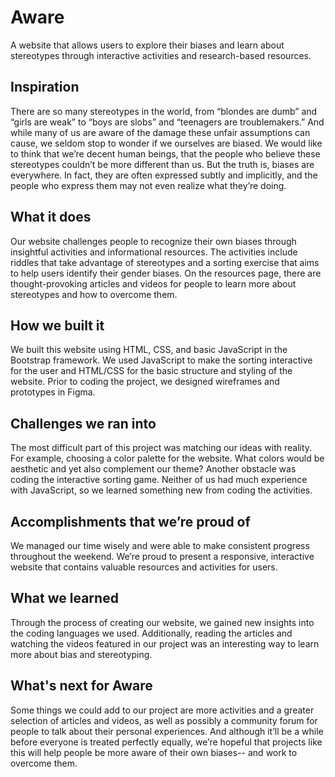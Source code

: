 # Aware

A website that allows users to explore their biases and learn about stereotypes through interactive activities and research-based resources.

## Inspiration
There are so many stereotypes in the world, from “blondes are dumb” and “girls are weak” to “boys are slobs” and “teenagers are troublemakers.” And while many of us are aware of the damage these unfair assumptions can cause, we seldom stop to wonder if we ourselves are biased. We would like to think that we’re decent human beings, that the people who believe these stereotypes couldn’t be more different than us. But the truth is, biases are everywhere. In fact, they are often expressed subtly and implicitly, and the people who express them may not even realize what they’re doing.

## What it does
Our website challenges people to recognize their own biases through insightful activities and informational resources. The activities include riddles that take advantage of stereotypes and a sorting exercise that aims to help users identify their gender biases. On the resources page, there are thought-provoking articles and videos for people to learn more about stereotypes and how to overcome them.

## How we built it
We built this website using HTML, CSS, and basic JavaScript in the Bootstrap framework. We used JavaScript to make the sorting interactive for the user and HTML/CSS for the basic structure and styling of the website. Prior to coding the project, we designed wireframes and prototypes in Figma.

## Challenges we ran into
The most difficult part of this project was matching our ideas with reality. For example, choosing a color palette for the website. What colors would be aesthetic and yet also complement our theme? Another obstacle was coding the interactive sorting game. Neither of us had much experience with JavaScript, so we learned something new from coding the activities. 

## Accomplishments that we’re proud of
We managed our time wisely and were able to make consistent progress throughout the weekend. We’re proud to present a responsive, interactive website that contains valuable resources and activities for users.

## What we learned
Through the process of creating our website, we gained new insights into the coding languages we used. Additionally, reading the articles and watching the videos featured in our project was an interesting way to learn more about bias and stereotyping.

## What's next for Aware
Some things we could add to our project are more activities and a greater selection of articles and videos, as well as possibly a community forum for people to talk about their personal experiences. And although it’ll be a while before everyone is treated perfectly equally, we’re hopeful that projects like this will help people be more aware of their own biases-- and work to overcome them. 
